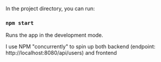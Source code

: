 In the project directory, you can run:

### `npm start`

Runs the app in the development mode.

I use NPM "concurrently" to spin up both backend (endpoint: http://localhost:8080/api/users) and frontend
